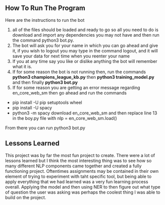 ## How To Run The Program

Here are the instructions to run the bot

 1. all of the files should be loaded and ready to go so all you need to do is download and import any dependencies you may not have and then run the command python3 bot.py.
 2. The bot will ask you for your name in which you can go ahead and give it, if you wish to logout you may type in the command logout, and it will save your data for next time when you reenter your name
 3. If you at any time say you like or dislike anything the bot will remember what it is.
4. If for some reason the bot is not running then, run the commands **python3 champions_league_kb.py** then **python3 training_model.py** and then finally **python3 bot.py**
5. If for some reason you are getting an error message regarding en_core_web_sm then go ahead and run the commands
 * pip install -U pip setuptools wheel 
* pip install -U spacy
* python3 -m spacy download en_core_web_sm and then replace line 13 in the boy.py file with nlp = en_core_web_sm.load()

From there you can run python3 bot.py

## Lessons Learned

This project was by far the most fun project to create. There were a lot of lessons learned but I think the most interesting thing was to see how so many different NLP components came together and 
created a fully functioning project. Oftentimes assignments may be contained in their own element of trying to experiment with taht specific tool, but being able to apply everything that we had learned
was a very fun learning process overall. Applying the model and then using NER to then figure out what type of question the user was asking was perhaps the coolest thing I was able to build on the project.
